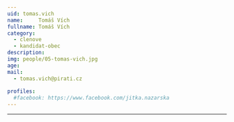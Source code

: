 ```yaml
---
uid: tomas.vich
name:     Tomáš Vích
fullname: Tomáš Vích
category:
  - clenove
  - kandidat-obec
description: 
img: people/05-tomas-vich.jpg
age: 
mail:
  - tomas.vich@pirati.cz
 
profiles:
  #facebook: https://www.facebook.com/jitka.nazarska
---
```




---